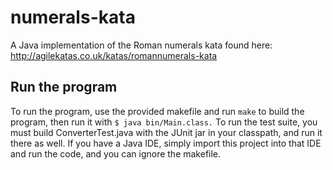 # numerals-kata
A Java implementation of the Roman numerals kata found here: http://agilekatas.co.uk/katas/romannumerals-kata


## Run the program
To run the program, use the provided makefile and run `make` to build the program, then run it
with `$ java bin/Main.class.` To run the test suite, you must build ConverterTest.java
with the JUnit jar in your classpath, and run it there as well. If you have a Java IDE, simply import this project
into that IDE and run the code, and you can ignore the makefile.